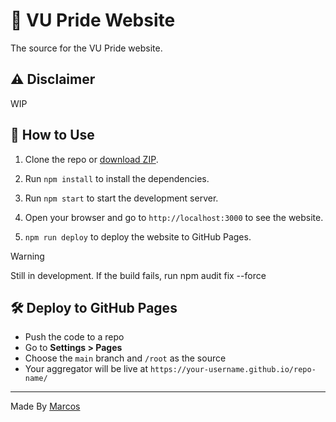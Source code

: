 # 🌈 VU Pride Website
The source for the VU Pride website. 

## ⚠️ Disclaimer
WIP

## 📁 How to Use

1. Clone the repo or [download ZIP](https://github.com/VU-Devs/pride-web/archive/refs/heads/main.zip).
2. Run `npm install` to install the dependencies.
3. Run `npm start` to start the development server.
4. Open your browser and go to `http://localhost:3000` to see the website.

5. `npm run deploy` to deploy the website to GitHub Pages.

> [!WARNING]  
> Still in development.
> If the build fails, run npm audit fix --force


## 🛠 Deploy to GitHub Pages

- Push the code to a repo
- Go to **Settings > Pages**
- Choose the `main` branch and `/root` as the source
- Your aggregator will be live at `https://your-username.github.io/repo-name/`


---

Made By [Marcos](https://github.com/marcosspanos)
